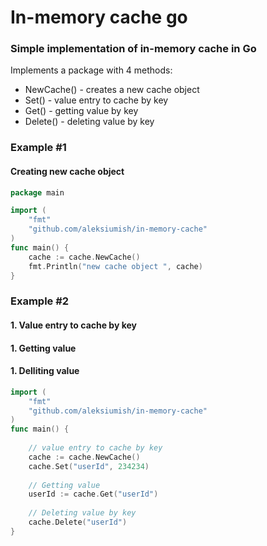 # In-memory cache go

### Simple implementation of in-memory cache in Go

Implements a package with 4 methods:

- NewCache() - creates a new cache object
- Set() - value entry to cache by key
- Get() - getting value by key
- Delete() - deleting value by key

### Example #1
#### Creating new cache object
```go
package main

import (
	"fmt"
	"github.com/aleksiumish/in-memory-cache"
)
func main() {
	cache := cache.NewCache()
	fmt.Println("new cache object ", cache)
}
```
### Example #2
#### 1. Value entry to cache by key
#### 1. Getting value 
#### 1. Delliting value
```go
import (
	"fmt"
	"github.com/aleksiumish/in-memory-cache"
)
func main() {
	
	// value entry to cache by key
	cache := cache.NewCache()
	cache.Set("userId", 234234)
	
	// Getting value
	userId := cache.Get("userId") 
	
	// Deleting value by key
	cache.Delete("userId")
}

```



